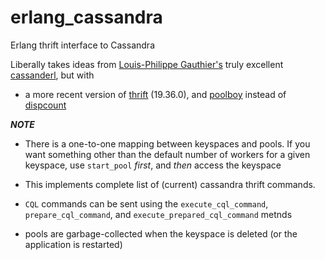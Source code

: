 erlang_cassandra
================

Erlang thrift interface to Cassandra

Liberally takes ideas from
[Louis-Philippe Gauthier's](https://github.com/lpgauth) truly excellent [cassanderl](https://github.com/lpgauth/cassanderl), but with 

- a more recent version of [thrift](https://github.com/dieswaytoofast/thrift) (19.36.0), and [poolboy](https://github.com/devinus/poolboy) instead of [dispcount](https://github.com/ferd/dispcount)

***NOTE***

- There is a one-to-one mapping between keyspaces and pools. If you want something other than the default number of workers for a given keyspace, use ```start_pool``` *first*, and *then* access the keyspace

- This implements complete list of (current) cassandra thrift commands.

- ```CQL``` commands can be sent using the ```execute_cql_command```, ```prepare_cql_command```, and ```execute_prepared_cql_command``` metnds

- pools are garbage-collected when  the keyspace is deleted (or the application is restarted)